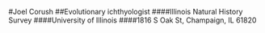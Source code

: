 #Joel Corush
##Evolutionary ichthyologist
####Illinois Natural History Survey
####University of Illinois
####1816 S Oak St, Champaign, IL 61820
